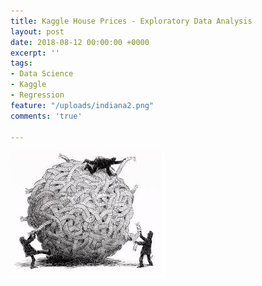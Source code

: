 ```yaml
---
title: Kaggle House Prices - Exploratory Data Analysis
layout: post
date: 2018-08-12 00:00:00 +0000
excerpt: ''
tags:
- Data Science
- Kaggle
- Regression
feature: "/uploads/indiana2.png"
comments: 'true'

---
```

![](/uploads/download.jpg)